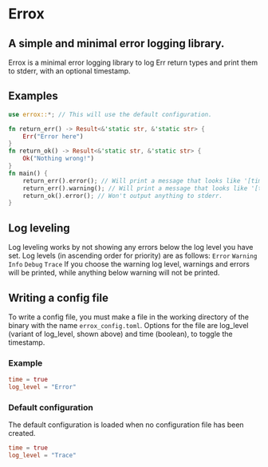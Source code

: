 # Errox
## A simple and minimal error logging library.
Errox is a minimal error logging library to log Err return types and print them to stderr, with an optional timestamp.
## Examples
```rust
use errox::*; // This will use the default configuration.

fn return_err() -> Result<&'static str, &'static str> {
    Err("Error here")
}
fn return_ok() -> Result<&'static str, &'static str> {
    Ok("Nothing wrong!")
}
fn main() {
    return_err().error(); // Will print a message that looks like '[timestamp] error: Error here'
    return_err().warning(); // Will print a message that looks like '[timestamp] warning: Error here'
    return_ok().error(); // Won't output anything to stderr. 
}
```
## Log leveling
Log leveling works by not showing any errors below the log level you have set. Log levels (in ascending order for priority) are as follows:
`Error`
`Warning`
`Info`
`Debug`
`Trace`
If you choose the warning log level, warnings and errors will be printed, while anything below warning will not be printed.
## Writing a config file
To write a config file, you must make a file in the working directory of the binary with the name `errox_config.toml`.
Options for the file are log_level (variant of log_level, shown above) and time (boolean), to toggle the timestamp.
### Example
```toml
time = true
log_level = "Error"
```
### Default configuration
The default configuration is loaded when no configuration file has been created.
```toml
time = true
log_level = "Trace"
```